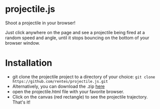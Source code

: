 # projectile.js
Shoot a projectile in your browser!

Just click anywhere on the page and see a projectile being fired at a random speed and angle, until it stops bouncing on the bottom of your browser window.

# Installation

- git clone the projectile project to a directory of your choice: ```git clone https://github.com/rentes/projectile.js.git```
- Alternatively, you can download the .zip [here](https://github.com/rentes/projectile.js/archive/master.zip)
- open the projectile.html file with your favorite browser.
- Click on the canvas (red rectangle) to see the projectile trajectory. That's it!